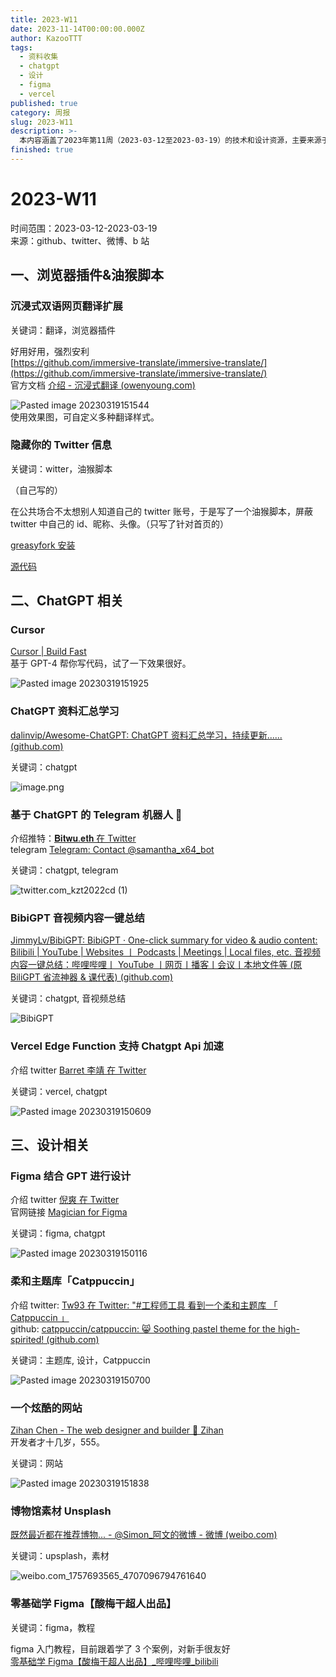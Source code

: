 ```yaml
---
title: 2023-W11
date: 2023-11-14T00:00:00.000Z
author: KazooTTT
tags:
  - 资料收集
  - chatgpt
  - 设计
  - figma
  - vercel
published: true
category: 周报
slug: 2023-W11
description: >-
  本内容涵盖了2023年第11周（2023-03-12至2023-03-19）的技术和设计资源，主要来源于GitHub、Twitter、微博和B站。其中包括了沉浸式双语网页翻译扩展和隐藏Twitter信息的油猴脚本等浏览器插件。此外，还介绍了基于GPT-4的代码编写工具Cursor、ChatGPT相关的资料汇总和Telegram机器人等。设计方面，提到了Figma结合GPT的设计工具、柔和主题库Catppuccin以及一些设计教程和素材资源。整体内容丰富，涉及多个领域的最新技术动态和实用工具。
finished: true
---
```


# 2023-W11

时间范围：2023-03-12-2023-03-19  
来源：github、twitter、微博、b 站

## 一、浏览器插件&油猴脚本

### 沉浸式双语网页翻译扩展

关键词：翻译，浏览器插件

好用好用，强烈安利  
[https://github.com/immersive-translate/immersive-translate/](https://github.com/immersive-translate/immersive-translate/)  
官方文档 [介绍 - 沉浸式翻译 (owenyoung.com)](https://immersive-translate.owenyoung.com/)

![Pasted image 20230319151544](https://pictures.kazoottt.top/2024/01/20240115-0373f4faa448dac5a45d7bef577b01e8.webp)  
使用效果图，可自定义多种翻译样式。

### 隐藏你的 Twitter 信息

关键词：witter，油猴脚本

（自己写的）

在公共场合不太想别人知道自己的 twitter 账号，于是写了一个油猴脚本，屏蔽 twitter 中自己的 id、昵称、头像。（只写了针对首页的）

[greasyfork 安装](https://greasyfork.org/scripts/461892-hide-your-twitter-info)

[源代码](https://github.com/KazooTTT/hide-your-twitter-info)

## 二、ChatGPT 相关

### Cursor

[Cursor | Build Fast](https://www.cursor.so/)  
基于 GPT-4 帮你写代码，试了一下效果很好。

![Pasted image 20230319151925](https://pictures.kazoottt.top/2024/01/20240115-97e618e05e167aead5b7140ed17ca834.webp)

### ChatGPT 资料汇总学习

[dalinvip/Awesome-ChatGPT: ChatGPT 资料汇总学习，持续更新...... (github.com)](https://github.com/dalinvip/Awesome-ChatGPT)

关键词：chatgpt

![image.png](https://pictures.kazoottt.top/2024/04/20240407-88d8b2b12c87a39528188de9b8efaede.png)

### 基于 ChatGPT 的 Telegram 机器人 🤖

介绍推特：[𝐁𝐢𝐭𝐰𝐮.𝐞𝐭𝐡 在 Twitter](https://twitter.com/BTW0205/status/1636734688659398656)  
telegram [Telegram: Contact @samantha_x64_bot](https://t.me/samantha_x64_bot)

关键词：chatgpt, telegram

![twitter.com_kzt2022cd (1)](https://pictures.kazoottt.top/2024/01/20240115-92f4df67bea77552c801cfc9d4506535.webp)

### BibiGPT 音视频内容一键总结

[JimmyLv/BibiGPT: BibiGPT · One-click summary for video & audio content: Bilibili | YouTube | Websites 丨 Podcasts | Meetings | Local files, etc. 音视频内容一键总结：哔哩哔哩丨 YouTube 丨网页丨播客丨会议丨本地文件等 (原 BiliGPT 省流神器 & 课代表) (github.com)](https://github.com/JimmyLv/BibiGPT)

关键词：chatgpt, 音视频总结

![BibiGPT](https://github.com/JimmyLv/BibiGPT/raw/main/public/BibiGPT.gif)

### Vercel Edge Function 支持 Chatgpt Api 加速

介绍 twitter [Barret 李靖 在 Twitter](https://twitter.com/Barret_China/status/1636763051839082497)

关键词：vercel, chatgpt

![Pasted image 20230319150609](https://pictures.kazoottt.top/2024/01/20240115-3dd80204bcbb1707d598bbafd5039630.webp)

## 三、设计相关

### Figma 结合 GPT 进行设计

介绍 twitter [倪爽 在 Twitter](https://twitter.com/nishuang/status/1636150416609099778)  
官网链接 [Magician for Figma](https://magician.design/)

关键词：figma, chatgpt

![Pasted image 20230319150116](https://pictures.kazoottt.top/2024/01/20240115-4c3c28ce6eb2ce9201555a1735457e6d.webp)

### 柔和主题库「Catppuccin」

介绍 twitter: [Tw93 在 Twitter: "#工程师工具 看到一个柔和主题库 「 Catppuccin 」](https://twitter.com/HiTw93/status/1635793934864531456)  
github: [catppuccin/catppuccin: 😸 Soothing pastel theme for the high-spirited! (github.com)](https://github.com/catppuccin/catppuccin)

关键词：主题库, 设计，Catppuccin

![Pasted image 20230319150700](https://pictures.kazoottt.top/2024/01/20240115-c6188a6c502ea98b640e876860339722.webp)

### 一个炫酷的网站

[Zihan Chen - The web designer and builder 🚀 Zihan](https://zihan.pages.dev/)  
开发者才十几岁，555。

关键词：网站

![Pasted image 20230319151838](https://pictures.kazoottt.top/2024/01/20240115-b551c0f863fd5f031915d273b2fbc542.webp)

### 博物馆素材 Unsplash

[既然最近都在推荐博物... - @Simon\_阿文的微博 - 微博 (weibo.com)](https://weibo.com/1757693565/4707096794761640)

关键词：upsplash，素材

![weibo.com_1757693565_4707096794761640](https://pictures.kazoottt.top/2024/01/20240115-5199ce53fe29ee6eace2298d57e0ad58.webp)

### 零基础学 Figma【酸梅干超人出品】

关键词：figma，教程

figma 入门教程，目前跟着学了 3 个案例，对新手很友好  
[零基础学 Figma【酸梅干超人出品】\_哔哩哔哩\_bilibili](https://www.bilibili.com/video/BV1fg411G7cs/)
